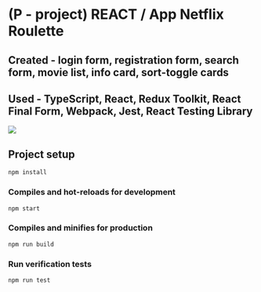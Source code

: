 # (P - project) REACT / App Netflix Roulette

## Created - login form, registration form, search form, movie list, info card, sort-toggle cards
## Used - TypeScript, React, Redux Toolkit, React Final Form, Webpack, Jest, React Testing Library

<img src="MarvelComics.png">



## Project setup
```
npm install
```

### Compiles and hot-reloads for development
```
npm start
```

### Compiles and minifies for production
```
npm run build
```

### Run verification tests
```
npm run test
```
